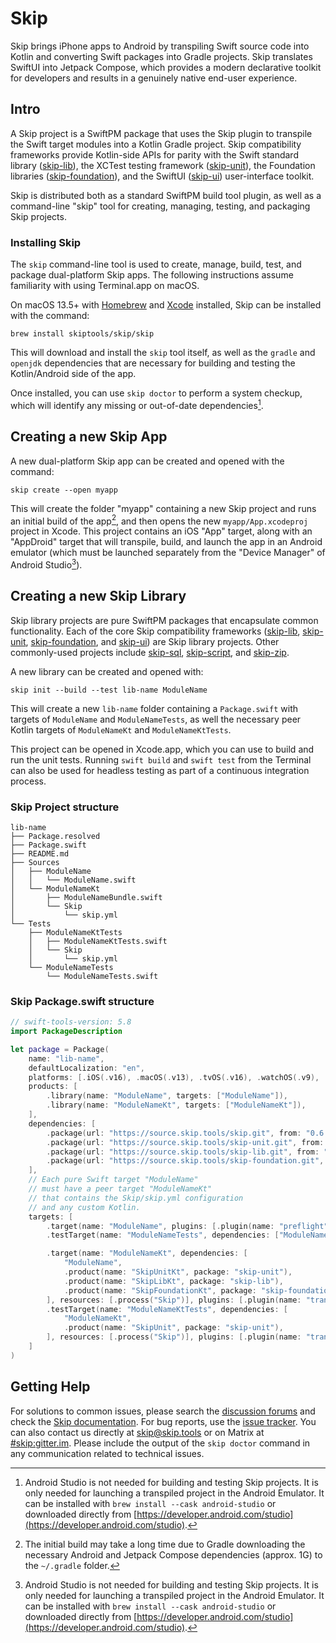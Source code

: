 # Skip

Skip brings iPhone apps to Android by transpiling Swift source code into Kotlin and converting Swift packages into Gradle projects. Skip translates SwiftUI into Jetpack Compose, which provides a modern declarative toolkit for developers and results in a genuinely native end-user experience.
## Intro

A Skip project is a SwiftPM package that uses the Skip plugin to transpile the Swift target modules into a Kotlin Gradle project. Skip compatibility frameworks provide Kotlin-side APIs for parity with the Swift standard library ([skip-lib](https://source.skip.tools/skip-lib)), the XCTest testing framework ([skip-unit](https://source.skip.tools/skip-unit)), the Foundation libraries ([skip-foundation](https://source.skip.tools/skip-foundation)), and the SwiftUI ([skip-ui](https://source.skip.tools/skip-ui)) user-interface toolkit.

Skip is distributed both as a standard SwiftPM build tool plugin, as well as a command-line "skip" tool for creating, managing, testing, and packaging Skip projects.

### Installing Skip

The `skip` command-line tool is used to create, manage, build, test, and package dual-platform Skip apps. The following instructions assume familiarity with using Terminal.app on macOS.

On macOS 13.5+ with [Homebrew](https://brew.sh) and [Xcode](https://developer.apple.com/xcode/) installed, Skip can be installed with the command: 

```shell
brew install skiptools/skip/skip
```

This will download and install the `skip` tool itself, as well as the `gradle` and `openjdk` dependencies that are necessary for building and testing the Kotlin/Android side of the app.

Once installed, you can use `skip doctor` to perform a system checkup, which will identify any missing or out-of-date dependencies[^1].

## Creating a new Skip App

A new dual-platform Skip app can be created and opened with the command:

```shell
skip create --open myapp
```

This will create the folder "myapp" containing a new Skip project and runs an initial build of the app[^2], and then opens the new `myapp/App.xcodeproj` project in Xcode. This project contains an iOS "App" target, along with an "AppDroid" target that will transpile, build, and launch the app in an Android emulator (which must be launched separately from the "Device Manager" of Android Studio[^1]).


## Creating a new Skip Library

Skip library projects are pure SwiftPM packages that encapsulate common functionality. Each of the core Skip compatibility frameworks ([skip-lib](https://source.skip.tools/skip-lib), [skip-unit](https://source.skip.tools/skip-unit), [skip-foundation](https://source.skip.tools/skip-foundation), and [skip-ui](https://source.skip.tools/skip-ui)) are Skip library projects. Other commonly-used projects include [skip-sql](https://source.skip.tools/skip-sql), [skip-script](https://source.skip.tools/skip-script), and [skip-zip](https://source.skip.tools/skip-zip).

A new library can be created and opened with:

```shell
skip init --build --test lib-name ModuleName
```

This will create a new `lib-name` folder containing a `Package.swift` with targets of `ModuleName` and `ModuleNameTests`, as well the necessary peer Kotlin targets of `ModuleNameKt` and `ModuleNameKtTests`.

This project can be opened in Xcode.app, which you can use to build and run the unit tests. Running `swift build` and `swift test` from the Terminal can also be used for headless testing as part of a continuous integration process.

### Skip Project structure

```shell
lib-name
├── Package.resolved
├── Package.swift
├── README.md
├── Sources
│   ├── ModuleName
│   │   └── ModuleName.swift
│   └── ModuleNameKt
│       ├── ModuleNameBundle.swift
│       └── Skip
│           └── skip.yml
└── Tests
    ├── ModuleNameKtTests
    │   ├── ModuleNameKtTests.swift
    │   └── Skip
    │       └── skip.yml
    └── ModuleNameTests
        └── ModuleNameTests.swift

```

### Skip Package.swift structure

```swift
// swift-tools-version: 5.8
import PackageDescription

let package = Package(
    name: "lib-name",
    defaultLocalization: "en",
    platforms: [.iOS(.v16), .macOS(.v13), .tvOS(.v16), .watchOS(.v9), .macCatalyst(.v16)],
    products: [
        .library(name: "ModuleName", targets: ["ModuleName"]),
        .library(name: "ModuleNameKt", targets: ["ModuleNameKt"]),
    ],
    dependencies: [
        .package(url: "https://source.skip.tools/skip.git", from: "0.6.1"),
        .package(url: "https://source.skip.tools/skip-unit.git", from: "0.0.0"),
        .package(url: "https://source.skip.tools/skip-lib.git", from: "0.0.0"),
        .package(url: "https://source.skip.tools/skip-foundation.git", from: "0.0.0"),
    ],
    // Each pure Swift target "ModuleName"
    // must have a peer target "ModuleNameKt"
    // that contains the Skip/skip.yml configuration
    // and any custom Kotlin.
    targets: [
        .target(name: "ModuleName", plugins: [.plugin(name: "preflight", package: "skip")]),
        .testTarget(name: "ModuleNameTests", dependencies: ["ModuleName"], plugins: [.plugin(name: "preflight", package: "skip")]),

        .target(name: "ModuleNameKt", dependencies: [
            "ModuleName",
            .product(name: "SkipUnitKt", package: "skip-unit"),
            .product(name: "SkipLibKt", package: "skip-lib"),
            .product(name: "SkipFoundationKt", package: "skip-foundation"),
        ], resources: [.process("Skip")], plugins: [.plugin(name: "transpile", package: "skip")]),
        .testTarget(name: "ModuleNameKtTests", dependencies: [
            "ModuleNameKt",
            .product(name: "SkipUnit", package: "skip-unit"),
        ], resources: [.process("Skip")], plugins: [.plugin(name: "transpile", package: "skip")]),
    ]
)
```

## Getting Help

For solutions to common issues, please search the [discussion forums](https://github.com/skiptools/skip/discussions) and check the [Skip documentation](https://skip.tools). For bug reports, use the [issue tracker](https://github.com/skiptools/skip/issues). You can also contact us directly at [skip@skip.tools](mailto:skip@skip.tools) or on Matrix at [#skip:gitter.im](https://app.gitter.im/#/room/#skip:gitter.im). Please include the output of the `skip doctor` command in any communication related to technical issues.


[^1]: Android Studio is not needed for building and testing Skip projects. It is only needed for launching a transpiled project in the Android Emulator. It can be installed with `brew install --cask android-studio` or downloaded directly from [https://developer.android.com/studio](https://developer.android.com/studio).

[^2]: The initial build may take a long time due to Gradle downloading the necessary Android and Jetpack Compose dependencies (approx. 1G) to the `~/.gradle` folder.

